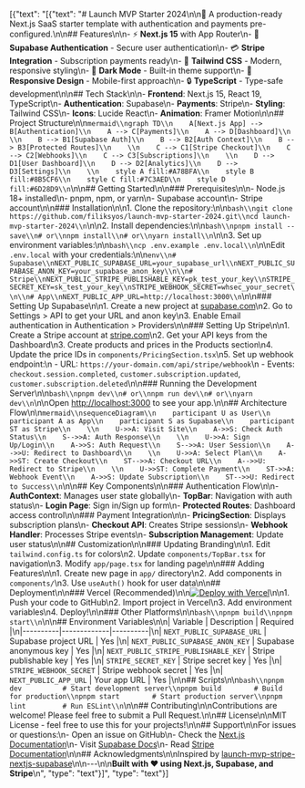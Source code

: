 [{"text": "[{\"text\": \"# Launch MVP Starter 2024\\n\\n🚀 A production-ready Next.js SaaS starter template with authentication and payments pre-configured.\\n\\n## Features\\n\\n- ⚡ **Next.js 15** with App Router\\n- 🔐 **Supabase Authentication** - Secure user authentication\\n- 💳 **Stripe Integration** - Subscription payments ready\\n- 🎨 **Tailwind CSS** - Modern, responsive styling\\n- 🌙 **Dark Mode** - Built-in theme support\\n- 📱 **Responsive Design** - Mobile-first approach\\n- 🔒 **TypeScript** - Type-safe development\\n\\n## Tech Stack\\n\\n- **Frontend**: Next.js 15, React 19, TypeScript\\n- **Authentication**: Supabase\\n- **Payments**: Stripe\\n- **Styling**: Tailwind CSS\\n- **Icons**: Lucide React\\n- **Animation**: Framer Motion\\n\\n## Project Structure\\n\\n```mermaid\\ngraph TD\\n    A[Next.js App] --> B[Authentication]\\n    A --> C[Payments]\\n    A --> D[Dashboard]\\n    \\n    B --> B1[Supabase Auth]\\n    B --> B2[Auth Context]\\n    B --> B3[Protected Routes]\\n    \\n    C --> C1[Stripe Checkout]\\n    C --> C2[Webhooks]\\n    C --> C3[Subscriptions]\\n    \\n    D --> D1[User Dashboard]\\n    D --> D2[Analytics]\\n    D --> D3[Settings]\\n    \\n    style A fill:#A78BFA\\n    style B fill:#8B5CF6\\n    style C fill:#7C3AED\\n    style D fill:#6D28D9\\n```\\n\\n## Getting Started\\n\\n### Prerequisites\\n\\n- Node.js 18+ installed\\n- pnpm, npm, or yarn\\n- Supabase account\\n- Stripe account\\n\\n### Installation\\n\\n1. Clone the repository:\\n\\n```bash\\ngit clone https://github.com/filiksyos/launch-mvp-starter-2024.git\\ncd launch-mvp-starter-2024\\n```\\n\\n2. Install dependencies:\\n\\n```bash\\npnpm install --save\\n# or\\nnpm install\\n# or\\nyarn install\\n```\\n\\n3. Set up environment variables:\\n\\n```bash\\ncp .env.example .env.local\\n```\\n\\nEdit `.env.local` with your credentials:\\n\\n```env\\n# Supabase\\nNEXT_PUBLIC_SUPABASE_URL=your_supabase_url\\nNEXT_PUBLIC_SUPABASE_ANON_KEY=your_supabase_anon_key\\n\\n# Stripe\\nNEXT_PUBLIC_STRIPE_PUBLISHABLE_KEY=pk_test_your_key\\nSTRIPE_SECRET_KEY=sk_test_your_key\\nSTRIPE_WEBHOOK_SECRET=whsec_your_secret\\n\\n# App\\nNEXT_PUBLIC_APP_URL=http://localhost:3000\\n```\\n\\n### Setting Up Supabase\\n\\n1. Create a new project at [supabase.com](https://supabase.com)\\n2. Go to Settings > API to get your URL and anon key\\n3. Enable Email authentication in Authentication > Providers\\n\\n### Setting Up Stripe\\n\\n1. Create a Stripe account at [stripe.com](https://stripe.com)\\n2. Get your API keys from the Dashboard\\n3. Create products and prices in the Products section\\n4. Update the price IDs in `components/PricingSection.tsx`\\n5. Set up webhook endpoint:\\n   - URL: `https://your-domain.com/api/stripe/webhook`\\n   - Events: `checkout.session.completed`, `customer.subscription.updated`, `customer.subscription.deleted`\\n\\n### Running the Development Server\\n\\n```bash\\npnpm dev\\n# or\\nnpm run dev\\n# or\\nyarn dev\\n```\\n\\nOpen [http://localhost:3000](http://localhost:3000) to see your app.\\n\\n## Architecture Flow\\n\\n```mermaid\\nsequenceDiagram\\n    participant U as User\\n    participant A as App\\n    participant S as Supabase\\n    participant ST as Stripe\\n    \\n    U->>A: Visit Site\\n    A->>S: Check Auth Status\\n    S-->>A: Auth Response\\n    \\n    U->>A: Sign Up/Login\\n    A->>S: Auth Request\\n    S-->>A: User Session\\n    A-->>U: Redirect to Dashboard\\n    \\n    U->>A: Select Plan\\n    A->>ST: Create Checkout\\n    ST-->>A: Checkout URL\\n    A-->>U: Redirect to Stripe\\n    \\n    U->>ST: Complete Payment\\n    ST->>A: Webhook Event\\n    A->>S: Update Subscription\\n    ST-->>U: Redirect to Success\\n```\\n\\n## Key Components\\n\\n### Authentication Flow\\n\\n- **AuthContext**: Manages user state globally\\n- **TopBar**: Navigation with auth status\\n- **Login Page**: Sign in/Sign up form\\n- **Protected Routes**: Dashboard access control\\n\\n### Payment Integration\\n\\n- **PricingSection**: Displays subscription plans\\n- **Checkout API**: Creates Stripe sessions\\n- **Webhook Handler**: Processes Stripe events\\n- **Subscription Management**: Update user status\\n\\n## Customization\\n\\n### Updating Branding\\n\\n1. Edit `tailwind.config.ts` for colors\\n2. Update `components/TopBar.tsx` for navigation\\n3. Modify `app/page.tsx` for landing page\\n\\n### Adding Features\\n\\n1. Create new page in `app/` directory\\n2. Add components in `components/`\\n3. Use `useAuth()` hook for user data\\n\\n## Deployment\\n\\n### Vercel (Recommended)\\n\\n[![Deploy with Vercel](https://vercel.com/button)](https://vercel.com/new/clone?repository-url=https://github.com/filiksyos/launch-mvp-starter-2024)\\n\\n1. Push your code to GitHub\\n2. Import project in Vercel\\n3. Add environment variables\\n4. Deploy!\\n\\n### Other Platforms\\n\\n```bash\\npnpm build\\npnpm start\\n```\\n\\n## Environment Variables\\n\\n| Variable | Description | Required |\\n|----------|-------------|----------|\\n| `NEXT_PUBLIC_SUPABASE_URL` | Supabase project URL | Yes |\\n| `NEXT_PUBLIC_SUPABASE_ANON_KEY` | Supabase anonymous key | Yes |\\n| `NEXT_PUBLIC_STRIPE_PUBLISHABLE_KEY` | Stripe publishable key | Yes |\\n| `STRIPE_SECRET_KEY` | Stripe secret key | Yes |\\n| `STRIPE_WEBHOOK_SECRET` | Stripe webhook secret | Yes |\\n| `NEXT_PUBLIC_APP_URL` | Your app URL | Yes |\\n\\n## Scripts\\n\\n```bash\\npnpm dev          # Start development server\\npnpm build        # Build for production\\npnpm start        # Start production server\\npnpm lint         # Run ESLint\\n```\\n\\n## Contributing\\n\\nContributions are welcome! Please feel free to submit a Pull Request.\\n\\n## License\\n\\nMIT License - feel free to use this for your projects!\\n\\n## Support\\n\\nFor issues or questions:\\n- Open an issue on GitHub\\n- Check the [Next.js Documentation](https://nextjs.org/docs)\\n- Visit [Supabase Docs](https://supabase.com/docs)\\n- Read [Stripe Documentation](https://stripe.com/docs)\\n\\n## Acknowledgments\\n\\nInspired by [launch-mvp-stripe-nextjs-supabase](https://github.com/ShenSeanChen/launch-mvp-stripe-nextjs-supabase)\\n\\n---\\n\\n**Built with ❤️ using Next.js, Supabase, and Stripe**\\n\", \"type\": \"text\"}]", "type": "text"}]